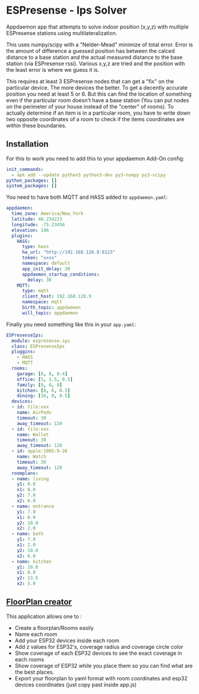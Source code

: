 # ESPresense - Ips Solver

Appdaemon app that attempts to solve indoor position (x,y,z) with multiple ESPresense stations using multilateralization.

This uses numpy/scipy with a "Nelder-Mead" minimize of total error.  Error is the amount of difference a guessed position has between the calced distance to a base station and the actual measured distance to the base station (via ESPresense rssi).  Various x,y,z are tried and the position with the least error is where we guess it is.

This requires at least 3 ESPresense nodes that can get a "fix" on the particular device.  The more devices the better.  To get a decently accurate position you need at least 5 or 6.  But this can find the location of something even if the particular room doesn't have a base station (You can put nodes on the perimeter of your house instead of the "center" of rooms).  To actually determine if an item is in a particular room, you have to write down two opposite coordinates of a room to check if the items coordinates are within these boundaries.

## Installation

For this to work you need to add this to your appdaemon Add-On config:
```yaml
init_commands:
  - apk add --update python3 python3-dev py3-numpy py3-scipy
python_packages: []
system_packages: []
```

You need to have both MQTT and HASS added to `appdaemon.yaml`:

```yaml
appdaemon:
  time_zone: America/New_York
  latitude: 40.234223
  longitude: -75.23456
  elevation: 146
  plugins:
    HASS:
      type: hass
      ha_url: "http://192.168.128.8:8123"
      token: "xxxx"
      namespace: default
      app_init_delay: 30
      appdaemon_startup_conditions:
        delay: 30
    MQTT:
      type: mqtt
      client_host: 192.168.128.9
      namespace: mqtt
      birth_topic: appdaemon
      will_topic: appdaemon
```

Finally you need something like this in your `app.yaml`:
```yaml
ESPresenseIps:
  module: espresense-ips
  class: ESPresenseIps
  pluggins:
    - HASS
    - MQTT
  rooms:
    garage: [0, 8, 0.4]
    office: [5, 1.5, 0.5]
    family: [0, 0, 0]
    kitchen: [8, 6, 0.5]
    dining: [16, 0, 0.5]
  devices:
  - id: tile:xxx
    name: AirPods
    timeout: 30
    away_timeout: 120
  - id: tile:xxx
    name: Wallet
    timeout: 30
    away_timeout: 120
  - id: apple:1005:9-26
    name: Watch
    timeout: 30
    away_timeout: 120
  roomplans:
  - name: living
    y1: 0.0
    x1: 0.0
    y2: 7.0
    x2: 6.0
  - name: entrance
    y1: 7.0
    x1: 0.0
    y2: 10.0
    x2: 2.0
  - name: bath
    y1: 7.0
    x1: 2.0
    y2: 10.0
    x2: 6.0
  - name: kitchen
    y1: 10.0
    x1: 0.0
    y2: 13.5
    x2: 5.0
```

## [FloorPlan creator](https://github.com/stan69b/ESPresenseIPS-Floorplan-Creator)

This application allows one to :

* Create a floorplan/Rooms easily
* Name each room
* Add your ESP32 devices inside each room
* Add z values for ESP32's, coverage radius and coverage circle color
* Show coverage of each ESP32 devices to see the exact coverage in each rooms
* Show coverage of ESP32 while you place them so you can find what are the best places.
* Export your floorplan to yaml format with room coordinates and esp32 devices coordinates (just copy past inside app.js)


